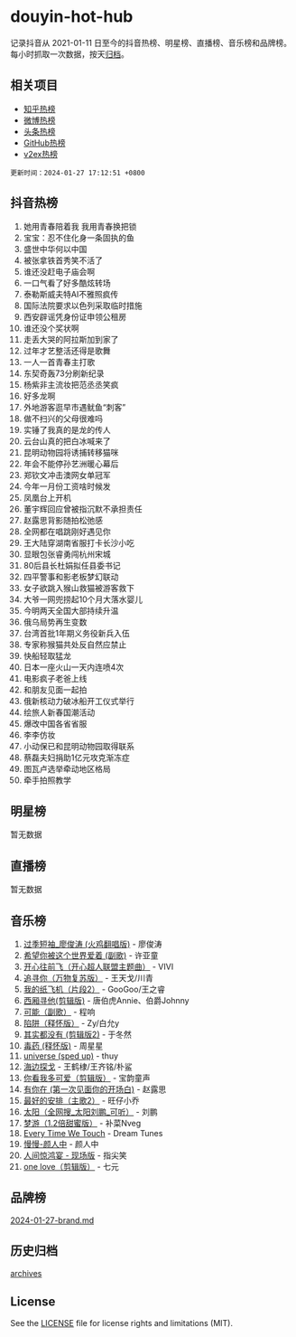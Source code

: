 # douyin-hot-hub

记录抖音从 2021-01-11 日至今的抖音热榜、明星榜、直播榜、音乐榜和品牌榜。每小时抓取一次数据，按天[归档](archives)。

## 相关项目

- [知乎热榜](https://github.com/lonnyzhang423/zhihu-hot-hub)
- [微博热榜](https://github.com/lonnyzhang423/weibo-hot-hub)
- [头条热榜](https://github.com/lonnyzhang423/toutiao-hot-hub)
- [GitHub热榜](https://github.com/lonnyzhang423/github-hot-hub)
- [v2ex热榜](https://github.com/lonnyzhang423/v2ex-hot-hub)


`更新时间：2024-01-27 17:12:51 +0800`

## 抖音热榜

1. 她用青春陪着我 我用青春换把锁
1. 宝宝：忍不住化身一条固执的鱼
1. 盛世中华何以中国
1. 被张拿铁首秀笑不活了
1. 谁还没赶电子庙会啊
1. 一口气看了好多酷炫转场
1. 泰勒斯威夫特AI不雅照疯传
1. 国际法院要求以色列采取临时措施
1. 西安辟谣凭身份证申领公租房
1. 谁还没个奖状啊
1. 走丢大哭的阿拉斯加到家了
1. 过年才艺整活还得是歌舞
1. 一人一首青春主打歌
1. 东契奇轰73分刷新纪录
1. 杨紫非主流妆把范丞丞笑疯
1. 好多龙啊
1. 外地游客逛早市遇鱿鱼“刺客”
1. 做不扫兴的父母很难吗
1. 实锤了我真的是龙的传人
1. 云台山真的把白冰喊来了
1. 昆明动物园将诱捕转移猫咪
1. 年会不能停孙艺洲暖心幕后
1. 郑钦文冲击澳网女单冠军
1. 今年一月份工资啥时候发
1. 凤凰台上开机
1. 董宇辉回应曾被指沉默不承担责任
1. 赵露思背影随拍松弛感
1. 全网都在唱跳刚好遇见你
1. 王大陆穿湖南省服打卡长沙小吃
1. 显眼包张睿勇闯杭州宋城
1. 80后县长杜娟拟任县委书记
1. 四平警事和影老板梦幻联动
1. 女子欲跳入猴山救猫被游客救下
1. 大爷一网兜捞起10个月大落水婴儿
1. 今明两天全国大部持续升温
1. 俄乌局势再生变数
1. 台湾首批1年期义务役新兵入伍
1. 专家称猴猫共处反自然应禁止
1. 快船轻取猛龙
1. 日本一座火山一天内连喷4次
1. 电影疯子老爸上线
1. 和朋友见面一起拍
1. 俄新核动力破冰船开工仪式举行
1. 绘旅人新春国潮活动
1. 爆改中国各省省服
1. 李李仿妆
1. 小动保已和昆明动物园取得联系
1. 蔡磊夫妇捐助1亿元攻克渐冻症
1. 图瓦卢选举牵动地区格局
1. 牵手拍照教学

## 明星榜

暂无数据

## 直播榜

暂无数据

## 音乐榜

1. [过季短袖_廖俊涛 (火鸡翻唱版)](https://sf86-cdn-tos.douyinstatic.com/obj/tos-cn-ve-2774/ogQVJl0tRBKxQgZji7YClFEBrVDeHpPTWfCZbQ) - 廖俊涛
1. [希望你被这个世界爱着 (副歌)](https://sf6-cdn-tos.douyinstatic.com/obj/tos-cn-ve-2774/oUHCmWQfZlE3QQBKBeD8rCFLpJzPgCpImhsxMt) - 许亚童
1. [开心往前飞（开心超人联盟主题曲）](https://sf86-cdn-tos.douyinstatic.com/obj/tos-cn-ve-2774/9d8fb7c82cf1421fb93a9fe925275e0a) - VIVI
1. [追寻你（万物复苏版）](https://sf3-cdn-tos.douyinstatic.com/obj/tos-cn-ve-2774/oYeAZJsbjIDit9APmBg8u6uDUQnHmoCf3gbo74) - 王天戈/川青
1. [我的纸飞机（片段2）](https://sf86-cdn-tos.douyinstatic.com/obj/tos-cn-ve-2774/oM2ZrKcg2CD5AeRB2gkeXOFB1IxAGJdZPazYHf) - GooGoo/王之睿
1. [西厢寻他(剪辑版)](https://sf86-cdn-tos.douyinstatic.com/obj/tos-cn-ve-2774/oUsAVfAQKlRNxEv5qxvIB8o5qmIWUcXbzJKJhw) - 唐伯虎Annie、伯爵Johnny
1. [可能（副歌）](https://sf6-cdn-tos.douyinstatic.com/obj/tos-cn-ve-2774/cde1731888894259b333569393c2fb51) - 程响
1. [陷阱（释怀版）](https://sf3-cdn-tos.douyinstatic.com/obj/tos-cn-ve-2774/oE8C21LeZrzKLDFfQYgMzx4GAIHageG5IzayY7) - Zy/白允y
1. [其实都没有 (剪辑版2)](https://sf86-cdn-tos.douyinstatic.com/obj/tos-cn-ve-2774/oEBNQenHZtBhxYjGgUDQk0BCHTigQafgFlbQ7k) - 于冬然
1. [毒药 (释怀版)](https://sf86-cdn-tos.douyinstatic.com/obj/tos-cn-ve-2774/oYILMEAzspdZBIzy4frJNB8ZHPHWAhiwowd4Ad) - 周星星
1. [universe (sped up)](https://sf86-cdn-tos.douyinstatic.com/obj/tos-cn-ve-2774/oIQnurQLDCsdYeegkM4CKuVb23MZBXtX6QB8bv) - thuy
1. [海边探戈](https://sf6-cdn-tos.douyinstatic.com/obj/tos-cn-ve-2774/os9gE0VQCGqt6VQkZDyBBYvfSDY0QFe3vVmubn) - 王鹤棣/王齐铭/朴鲨
1. [你看我多可爱（剪辑版）](https://sf3-cdn-tos.douyinstatic.com/obj/tos-cn-ve-2774/018d241ee66a4a189b2fa9ea2fe3363d) - 宝韵童声
1. [有你在 (第一次见面你的开场白)](https://sf86-cdn-tos.douyinstatic.com/obj/tos-cn-ve-2774/oAthrQ3ClJBfI57uBoFEgNDYtNCZ0TSYQQfxQ0) - 赵露思
1. [最好的安排（主歌2）](https://sf3-cdn-tos.douyinstatic.com/obj/tos-cn-ve-2774/oMMZX1DuHpMwgoDztBmZswgQnbCeeANZxBHkFY) - 旺仔小乔
1. [太阳（全网搜_太阳刘鹏_可听）](https://sf6-cdn-tos.douyinstatic.com/obj/tos-cn-ve-2774/ogWbyIQnlBFImVbeDocRdCIYtBHlbJXgfZMvgz) - 刘鹏
1. [梦游（1.2倍甜蜜版）](https://sf6-cdn-tos.douyinstatic.com/obj/tos-cn-ve-2774/o4gyAUm8hwufoEABmwVIiQtHsFuGzAEEWtNMzo) - 补菜Nveg
1. [Every Time We Touch](https://sf86-cdn-tos.douyinstatic.com/obj/tos-cn-ve-2774/ogN6lUKQeBBfEVhIOMikG1CcJjugxk1tztZyhP) - Dream Tunes
1. [慢慢-颜人中](https://sf86-cdn-tos.douyinstatic.com/obj/tos-cn-ve-2774/ocjHNfBXdBxQNC8ZGAeoLMFTUgtBg8bkExunDC) - 颜人中
1. [人间惊鸿宴 - 现场版](https://sf6-cdn-tos.douyinstatic.com/obj/tos-cn-ve-2774/osF4mrPePAf2Yv8Wfr5fATCHZwL5h1QiGQAKwz) - 指尖笑
1. [one love（剪辑版）](https://sf6-cdn-tos.douyinstatic.com/obj/tos-cn-ve-2774/o4utbbKzHedACBQ0bkG7ZBgUvDQzbBDnYd1f1k) - 七元

## 品牌榜

[2024-01-27-brand.md](archives/2024-01-27-brand.md)

## 历史归档

[archives](archives)

## License

See the [LICENSE](LICENSE) file for license rights and limitations (MIT).
